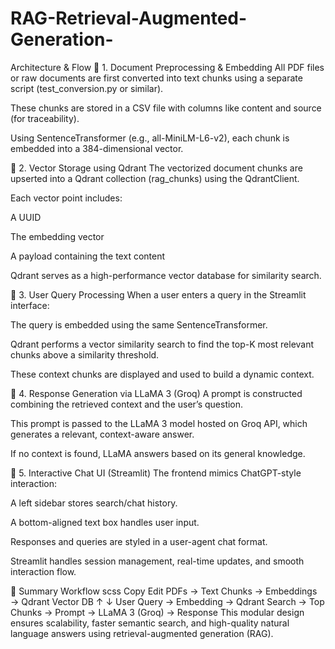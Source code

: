 # RAG-Retrieval-Augmented-Generation-
Architecture & Flow
📁 1. Document Preprocessing & Embedding
All PDF files or raw documents are first converted into text chunks using a separate script (test_conversion.py or similar).

These chunks are stored in a CSV file with columns like content and source (for traceability).

Using SentenceTransformer (e.g., all-MiniLM-L6-v2), each chunk is embedded into a 384-dimensional vector.

🧠 2. Vector Storage using Qdrant
The vectorized document chunks are upserted into a Qdrant collection (rag_chunks) using the QdrantClient.

Each vector point includes:

A UUID

The embedding vector

A payload containing the text content

Qdrant serves as a high-performance vector database for similarity search.

🧵 3. User Query Processing
When a user enters a query in the Streamlit interface:

The query is embedded using the same SentenceTransformer.

Qdrant performs a vector similarity search to find the top-K most relevant chunks above a similarity threshold.

These context chunks are displayed and used to build a dynamic context.

🤖 4. Response Generation via LLaMA 3 (Groq)
A prompt is constructed combining the retrieved context and the user’s question.

This prompt is passed to the LLaMA 3 model hosted on Groq API, which generates a relevant, context-aware answer.

If no context is found, LLaMA answers based on its general knowledge.

💬 5. Interactive Chat UI (Streamlit)
The frontend mimics ChatGPT-style interaction:

A left sidebar stores search/chat history.

A bottom-aligned text box handles user input.

Responses and queries are styled in a user-agent chat format.

Streamlit handles session management, real-time updates, and smooth interaction flow.

🔄 Summary Workflow
scss
Copy
Edit
PDFs → Text Chunks → Embeddings → Qdrant Vector DB
      ↑                         ↓
   User Query → Embedding → Qdrant Search → Top Chunks → Prompt → LLaMA 3 (Groq) → Response
This modular design ensures scalability, faster semantic search, and high-quality natural language answers using retrieval-augmented generation (RAG).
